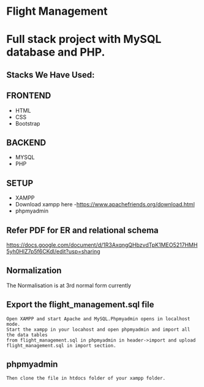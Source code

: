 #                                                                               Flight Management

Full stack project with MySQL database and PHP. 
=======

## Stacks We Have Used: 

## FRONTEND
*  HTML
*  CSS
*  Bootstrap
   
## BACKEND
*  MYSQL
*  PHP

## SETUP
*  XAMPP
*  Download xampp here -https://www.apachefriends.org/download.html
*  phpmyadmin

## Refer PDF for ER and relational schema 
https://docs.google.com/document/d/1R3AxqngQHbzvdTpK1MEO5217HMH5yh0HlZ7p5f6CKdI/edit?usp=sharing

## Normalization
The Normalisation is at 3rd normal form currently

## Export the flight_management.sql file 
    Open XAMPP and start Apache and MySQL.Phpmyadmin opens in localhost mode.
    Start the xampp in your locahost and open phpmyadmin and import all the data tables 
    from flight_management.sql in phpmyadmin in header->import and upload flight_management.sql in import section.
## phpmyadmin 
    Then clone the file in htdocs folder of your xampp folder.
   

